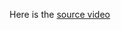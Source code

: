 Here is the [source video](https://www.youtube.com/watch?v=tu6H7TXAv7A&list=PLJGrNblsjfl5gVC1-tNSMEwutTovBRFfE&index=4)
